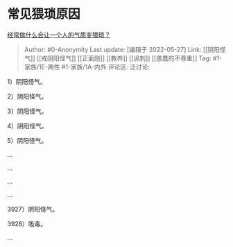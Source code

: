 # 常见猥琐原因
[经常做什么会让一个人的气质变猥琐？](https://www.zhihu.com/question/277246072/answer/2504282039)

> Author: #0-Anonymity
> Last update: [编辑于 2022-05-27]
> Link: [[阴阳怪气]] [[戒阴阳怪气]] [[正面刚]] [[教养]] [[讽刺]] [[愚蠢的不尊重]]
> Tag: #1-家族/1E-两性 #1-家族/1A-内外
> 评论区:
> 泛讨论:

1）阴阳怪气。

2）阴阳怪气。

3）阴阳怪气。

4）阴阳怪气。

5）阴阳怪气。

…

…

…

…

3927）阴阳怪气。

3928）吸毒。

…
